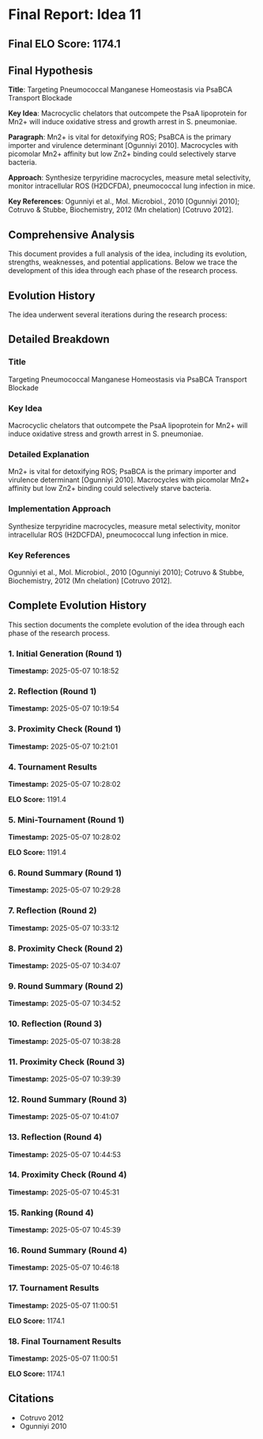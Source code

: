 # Final Report: Idea 11

## Final ELO Score: 1174.1

## Final Hypothesis

**Title**: Targeting Pneumococcal Manganese Homeostasis via PsaBCA Transport Blockade

**Key Idea**: Macrocyclic chelators that outcompete the PsaA lipoprotein for Mn2+ will induce oxidative stress and growth arrest in S. pneumoniae.

**Paragraph**: Mn2+ is vital for detoxifying ROS; PsaBCA is the primary importer and virulence determinant [Ogunniyi 2010]. Macrocycles with picomolar Mn2+ affinity but low Zn2+ binding could selectively starve bacteria.

**Approach**: Synthesize terpyridine macrocycles, measure metal selectivity, monitor intracellular ROS (H2DCFDA), pneumococcal lung infection in mice.

**Key References**: Ogunniyi et al., Mol. Microbiol., 2010 [Ogunniyi 2010]; Cotruvo & Stubbe, Biochemistry, 2012 (Mn chelation) [Cotruvo 2012].

## Comprehensive Analysis

This document provides a full analysis of the idea, including its evolution, strengths, weaknesses, and potential applications. Below we trace the development of this idea through each phase of the research process.

## Evolution History

The idea underwent several iterations during the research process:

## Detailed Breakdown

### Title

Targeting Pneumococcal Manganese Homeostasis via PsaBCA Transport Blockade

### Key Idea

Macrocyclic chelators that outcompete the PsaA lipoprotein for Mn2+ will induce oxidative stress and growth arrest in S. pneumoniae.

### Detailed Explanation

Mn2+ is vital for detoxifying ROS; PsaBCA is the primary importer and virulence determinant [Ogunniyi 2010]. Macrocycles with picomolar Mn2+ affinity but low Zn2+ binding could selectively starve bacteria.

### Implementation Approach

Synthesize terpyridine macrocycles, measure metal selectivity, monitor intracellular ROS (H2DCFDA), pneumococcal lung infection in mice.

### Key References

Ogunniyi et al., Mol. Microbiol., 2010 [Ogunniyi 2010]; Cotruvo & Stubbe, Biochemistry, 2012 (Mn chelation) [Cotruvo 2012].

## Complete Evolution History

This section documents the complete evolution of the idea through each phase of the research process.

### 1. Initial Generation (Round 1)
**Timestamp:** 2025-05-07 10:18:52



### 2. Reflection (Round 1)
**Timestamp:** 2025-05-07 10:19:54



### 3. Proximity Check (Round 1)
**Timestamp:** 2025-05-07 10:21:01



### 4. Tournament Results
**Timestamp:** 2025-05-07 10:28:02

**ELO Score:** 1191.4



### 5. Mini-Tournament (Round 1)
**Timestamp:** 2025-05-07 10:28:02

**ELO Score:** 1191.4



### 6. Round Summary (Round 1)
**Timestamp:** 2025-05-07 10:29:28



### 7. Reflection (Round 2)
**Timestamp:** 2025-05-07 10:33:12



### 8. Proximity Check (Round 2)
**Timestamp:** 2025-05-07 10:34:07



### 9. Round Summary (Round 2)
**Timestamp:** 2025-05-07 10:34:52



### 10. Reflection (Round 3)
**Timestamp:** 2025-05-07 10:38:28



### 11. Proximity Check (Round 3)
**Timestamp:** 2025-05-07 10:39:39



### 12. Round Summary (Round 3)
**Timestamp:** 2025-05-07 10:41:07



### 13. Reflection (Round 4)
**Timestamp:** 2025-05-07 10:44:53



### 14. Proximity Check (Round 4)
**Timestamp:** 2025-05-07 10:45:31



### 15. Ranking (Round 4)
**Timestamp:** 2025-05-07 10:45:39



### 16. Round Summary (Round 4)
**Timestamp:** 2025-05-07 10:46:18



### 17. Tournament Results
**Timestamp:** 2025-05-07 11:00:51

**ELO Score:** 1174.1



### 18. Final Tournament Results
**Timestamp:** 2025-05-07 11:00:51

**ELO Score:** 1174.1



## Citations

- Cotruvo 2012
- Ogunniyi 2010
